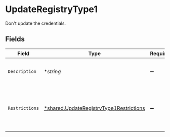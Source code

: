 # UpdateRegistryType1

Don't update the credentials.


## Fields

| Field                                                                                             | Type                                                                                              | Required                                                                                          | Description                                                                                       | Example                                                                                           |
| ------------------------------------------------------------------------------------------------- | ------------------------------------------------------------------------------------------------- | ------------------------------------------------------------------------------------------------- | ------------------------------------------------------------------------------------------------- | ------------------------------------------------------------------------------------------------- |
| `Description`                                                                                     | **string*                                                                                         | :heavy_minus_sign:                                                                                | Description of the credentials.                                                                   | This is a set of saved credentials.                                                               |
| `Restrictions`                                                                                    | [*shared.UpdateRegistryType1Restrictions](../../models/shared/updateregistrytype1restrictions.md) | :heavy_minus_sign:                                                                                | Data about whether the credentials are restricted to certain projects.                            |                                                                                                   |